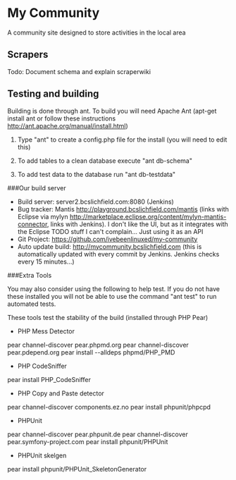 My Community
============

A community site designed to store activities in the local area

Scrapers
--------

Todo: Document schema and explain scraperwiki


Testing and building
--------------------

Building is done through ant. To build you will need Apache Ant (apt-get install ant or follow these instructions http://ant.apache.org/manual/install.html)

1) Type "ant" to create a config.php file for the install (you will need to edit this)

2) To add tables to a clean database execute "ant db-schema"

3) To add test data to the database run "ant db-testdata"

###Our build server
* Build server: server2.bcslichfield.com:8080 (Jenkins)
* Bug tracker: Mantis http://playground.bcslichfield.com/mantis (links with Eclipse via mylyn http://marketplace.eclipse.org/content/mylyn-mantis-connector, links with Jenkins). I don't like the UI, but as it integrates with the Eclipse TODO stuff I can't complain... Just using it as an API
* Git Project: https://github.com/ivebeenlinuxed/my-community
* Auto update build: http://mycommunity.bcslichfield.com (this is automatically updated with every commit by Jenkins. Jenkins checks every 15 minutes...)

###Extra Tools

You may also consider using the following to help test. If you do not have these installed you will not
be able to use the command "ant test" to run automated tests.

These tools test the stability of the build (installed through PHP Pear)

* PHP Mess Detector 

pear channel-discover pear.phpmd.org 
pear channel-discover pear.pdepend.org 
pear install --alldeps phpmd/PHP_PMD
 
* PHP CodeSniffer

pear install PHP_CodeSniffer

* PHP Copy and Paste detector

pear channel-discover components.ez.no
pear install phpunit/phpcpd

* PHPUnit

pear channel-discover pear.phpunit.de
pear channel-discover pear.symfony-project.com
pear install phpunit/PHPUnit

* PHPUnit skelgen

pear install phpunit/PHPUnit_SkeletonGenerator
